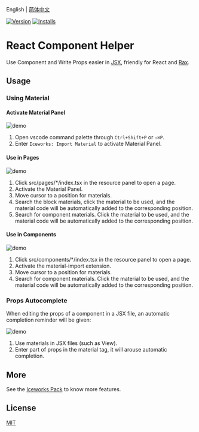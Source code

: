 English | [简体中文](./README.md)

[![Version](https://vsmarketplacebadge.apphb.com/version/iceworks-team.iceworks-material-helper.svg)](https://marketplace.visualstudio.com/items?itemName=iceworks-team.iceworks-material-helper)
[![Installs](https://vsmarketplacebadge.apphb.com/installs-short/iceworks-team.iceworks-material-helper.svg)](https://marketplace.visualstudio.com/items?itemName=iceworks-team.iceworks-material-helper)

# React Component Helper

Use Component and Write Props easier in [JSX](https://reactjs.org/docs/introducing-jsx.html), friendly for React and [Rax](https://rax.js.org/).

## Usage

### Using Material

#### Activate Material Panel

![demo](https://user-images.githubusercontent.com/56879942/88197902-b2ba1180-cc75-11ea-8e33-0ce4e7faa368.gif)

1. Open vscode command palette  through `Ctrl+Shift+P` or `⇧⌘P`.
2. Enter `Iceworks: Import Material` to activate Material Panel.

#### Use in Pages

![demo](https://user-images.githubusercontent.com/56879942/88197928-b8aff280-cc75-11ea-816d-1c609bc90878.gif)

1. Click src/pages/*/index.tsx in the resource panel to open a page.
2. Activate the Material Panel.
3. Move cursor to a position for materials.
4. Search the block materials, click the material to be used, and the material code will be automatically added to the corresponding position.
5. Search for component materials. Click the material to be used, and the material code will be automatically added to the corresponding position.

#### Use in Components

![demo](https://user-images.githubusercontent.com/56879942/88197942-bb124c80-cc75-11ea-8caa-68fe2dc4cbc3.gif)

1. Click src/components/*/index.tsx in the resource panel to open a page.
2. Activate the material-import extension.
3. Move cursor to a position for materials.
4. Search for component materials. Click the material to be used, and the material code will be automatically added to the corresponding position.

### Props Autocomplete

When editing the props of a component in a JSX file, an automatic completion reminder will be given:

![demo](https://user-images.githubusercontent.com/56879942/88197950-bd74a680-cc75-11ea-8650-dec13706366c.gif)

1. Use materials in JSX files (such as View). 
2. Enter part of props in the material tag, it will arouse automatic completion.

## More

See the [Iceworks Pack](https://marketplace.visualstudio.com/items?itemName=iceworks-team.iceworks) to know more features.

## License

[MIT](https://github.com/ice-lab/iceworks/blob/master/LICENSE)
